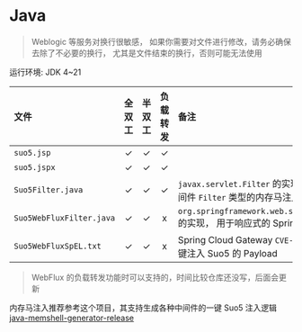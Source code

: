 # Java

> Weblogic 等服务对换行很敏感， 如果你需要对文件进行修改，请务必确保去除了不必要的换行，
> 尤其是文件结束的换行，否则可能无法使用

运行环境: JDK 4~21

| 文件                       | 全双工 | 半双工 | 负载转发 | 备注                                                                     |
|:-------------------------|:---:|:---:|:----:|:-----------------------------------------------------------------------|
| `suo5.jsp`               |  ✓  |  ✓  |  ✓   |                                                                        |
| `suo5.jspx`              |  ✓  |  ✓  |  ✓   |                                                                        |
| `Suo5Filter.java`        |  ✓  |  ✓  |  ✓   | `javax.servlet.Filter` 的实现，用于经典中间件 `Filter` 类型的内存马注入                   |
| `Suo5WebFluxFilter.java` |  ✓  |  ✓  |  x   | `org.springframework.web.server.WebFilter` 的实现， 用于响应式的 Spring Netty 环境 |
| `Suo5WebFluxSpEL.txt`    |  ✓  |  ✓  |  x   | Spring Cloud Gateway `CVE-2022-22947` 的一键注入 Suo5 的 Payload             |

> WebFlux 的负载转发功能时可以支持的，时间比较仓库还没写，后面会更新

内存马注入推荐参考这个项目，其支持生成各种中间件的一键 Suo5
注入逻辑 [java-memshell-generator-release](https://github.com/pen4uin/java-memshell-generator-release)

